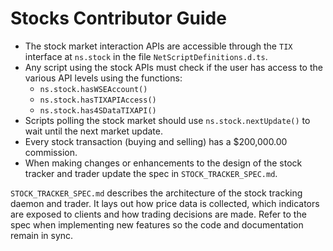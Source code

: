 # Stocks Contributor Guide

* The stock market interaction APIs are accessible through the `TIX`
  interface at `ns.stock` in the file `NetScriptDefinitions.d.ts`.
* Any script using the stock APIs must check if the user has access to
  the various API levels using the functions:
  - `ns.stock.hasWSEAccount()`
  - `ns.stock.hasTIXAPIAccess()`
  - `ns.stock.has4SDataTIXAPI()`
* Scripts polling the stock market should use `ns.stock.nextUpdate()`
  to wait until the next market update.
* Every stock transaction (buying and selling) has a $200,000.00
  commission.
* When making changes or enhancements to the design of the stock
  tracker and trader update the spec in `STOCK_TRACKER_SPEC.md`.

`STOCK_TRACKER_SPEC.md` describes the architecture of the stock
tracking daemon and trader. It lays out how price data is collected,
which indicators are exposed to clients and how trading decisions are
made. Refer to the spec when implementing new features so the code and
documentation remain in sync.
